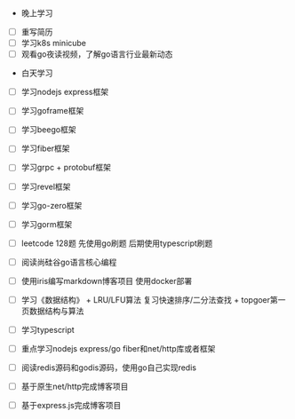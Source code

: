 + 晚上学习

- [ ] 重写简历
- [ ] 学习k8s minicube
- [ ] 观看go夜读视频，了解go语言行业最新动态

+ 白天学习

- [ ] 学习nodejs express框架
- [ ] 学习goframe框架
- [ ] 学习beego框架
- [ ] 学习fiber框架
- [ ] 学习grpc + protobuf框架
- [ ] 学习revel框架
- [ ] 学习go-zero框架
- [ ] 学习gorm框架
- [ ] leetcode 128题 先使用go刷题 后期使用typescript刷题
- [ ] 阅读尚硅谷go语言核心编程
- [ ] 使用iris编写markdown博客项目 使用docker部署
- [ ] 学习《数据结构》 + LRU/LFU算法 复习快速排序/二分法查找 + topgoer第一页数据结构与算法
- [ ] 学习typescript
- [ ] 重点学习nodejs express/go fiber和net/http库或者框架
- [ ] 阅读redis源码和godis源码，使用go自己实现redis
- [ ] 基于原生net/http完成博客项目
- [ ] 基于express.js完成博客项目

